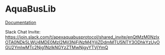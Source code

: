 # AquaBusLib

[Documentation](https://stonyx.github.io/AquaBusLib/)

Slack Chat Invite:
https://join.slack.com/t/apexaquabusprotocol/shared_invite/enQtMzM0NzIxOTA0NDk5LWU4MDE0MzI2MjI3NjFiNzM4YjliZDdmMTU5NTY3ODhkYzUyOGU2YmIwMTc2Njg1NzlkNGYzZTMwNjgyYTVjYmQ
